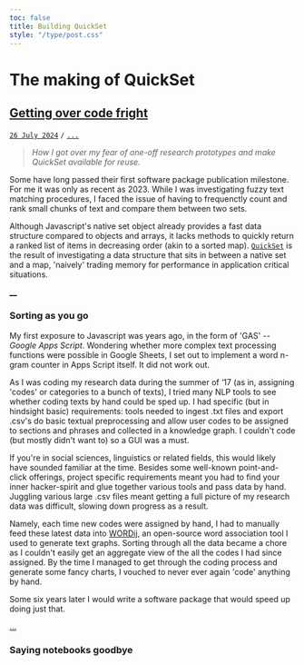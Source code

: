 ```yaml
---
toc: false
title: Building QuickSet
style: "/type/post.css"
---
```


# The making of QuickSet
## [Getting over code fright](#post)
[`26 July 2024`](#lead) `/` [`...`](#count)

> *How I got over my fear of one-off research prototypes and make QuickSet available for reuse.*

Some have long passed their first software package publication milestone. For me it was only as recent as 2023.
While I was investigating fuzzy text matching procedures, I faced the issue of having to frequenctly count and rank small chunks of text and compare them between two sets.

Although Javascript's native set object already provides a fast data structure compared to objects and arrays,
it lacks methods to quickly return a ranked list of items in decreasing order (akin to a sorted map).
[`QuickSet`](https://www.npmjs.com/package/@suptxt/quickset) is the result of investigating a data structure that sits in between a native set and a map,
'naively' trading memory for performance in application critical situations.

[__](#fold)

### Sorting as you go
My first exposure to Javascript was years ago, in the form of 'GAS' -- *Google Apps Script*.
Wondering whether more complex text processing functions were possible in Google Sheets,
I set out to implement a word n-gram counter in Apps Script itself.
It did not work out.

As I was coding my research data during the summer of ‘17 (as in, assigning 'codes' or categories to a bunch of texts), I tried many NLP tools to see whether coding texts by hand could be sped up.
I had specific (but in hindsight basic) requirements: tools needed to ingest .txt files and export .csv's
do basic textual preprocessing and allow user codes to be assigned to sections and phrases and collected in a knowledge graph. 
I couldn't code (but mostly didn't want to) so a GUI was a must.

If you're in social sciences, linguistics or related fields, this would likely have sounded familiar at the time.
Besides some well-known point-and-click offerings, project specific requirements meant you had to find your inner hacker-spirit and glue together various tools and pass data by hand.
Juggling various large .csv files meant getting a full picture of my research data was difficult, slowing down progress as a result.

Namely, each time new codes were assigned by hand, I had to manually feed these latest data into [WORDij](https://www.wordij.net/), an open-source word association tool I used to generate text graphs.
Sorting through all the data became a chore as I couldn't easily get an aggregate view of the all the codes I had since assigned.
By the time I managed to get through the coding process and generate some fancy charts, I vouched to never ever again 'code' anything by hand.

Some six years later I would write a software package that would speed up doing just that.

[...](#rest)

### Saying notebooks goodbye
